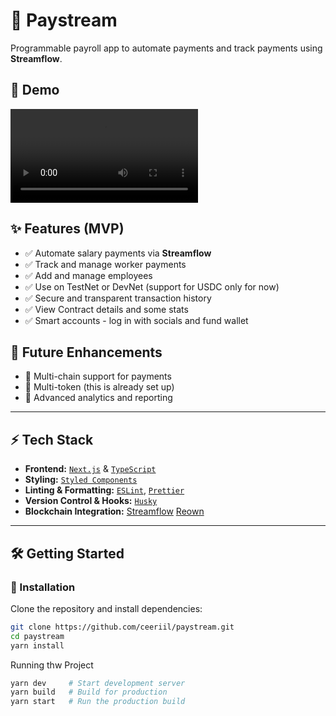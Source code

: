 # 🚀 Paystream

Programmable payroll app to automate payments and track payments using **Streamflow**.

## 🎥 Demo

![Watch the demo](https://paystreamfi.vercel.app/img/demo.mov)

## ✨ Features (MVP)

- ✅ Automate salary payments via **Streamflow**
- ✅ Track and manage worker payments
- ✅ Add and manage employees
- ✅ Use on TestNet or DevNet (support for USDC only for now)
- ✅ Secure and transparent transaction history
- ✅ View Contract details and some stats
- ✅ Smart accounts - log in with socials and fund wallet

## 🔮 Future Enhancements

- 🚀 Multi-chain support for payments
- 🚀 Multi-token (this is already set up)
- 🚀 Advanced analytics and reporting

---

## ⚡ Tech Stack

- **Frontend:** [`Next.js`](https://nextjs.org/) & [`TypeScript`](https://typescriptlang.org/)
- **Styling:** [`Styled Components`](https://styled-components.com/)
- **Linting & Formatting:** [`ESLint`](https://eslint.org/), [`Prettier`](https://prettier.io/)
- **Version Control & Hooks:** [`Husky`](https://github.com/typicode/husky)
- **Blockchain Integration:** [Streamflow](https://streamflow.finance/) [Reown](https://reown.com/)

---

## 🛠️ Getting Started

### 🔧 Installation

Clone the repository and install dependencies:

```sh
git clone https://github.com/ceeriil/paystream.git
cd paystream
yarn install
```

Running thw Project

```sh
yarn dev     # Start development server
yarn build   # Build for production
yarn start   # Run the production build
```
